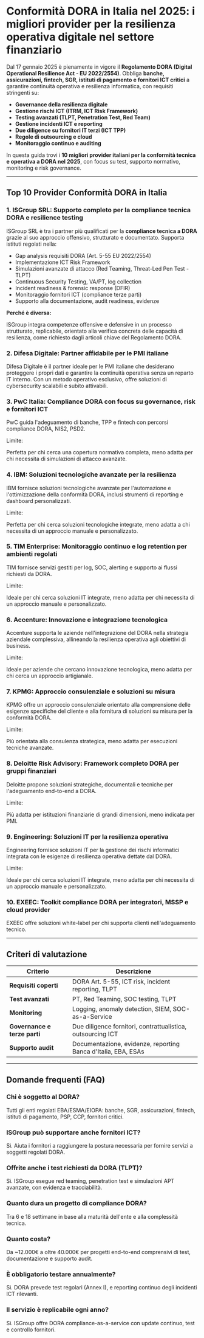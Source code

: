 # Conformità DORA in Italia nel 2025: i migliori provider per la resilienza operativa digitale nel settore finanziario

Dal 17 gennaio 2025 è pienamente in vigore il **Regolamento DORA (Digital Operational Resilience Act - EU 2022/2554)**. Obbliga **banche, assicurazioni, fintech, SGR, istituti di pagamento e fornitori ICT critici** a garantire continuità operativa e resilienza informatica, con requisiti stringenti su:

- **Governance della resilienza digitale**
- **Gestione rischi ICT (ITRM, ICT Risk Framework)**
- **Testing avanzati (TLPT, Penetration Test, Red Team)**
- **Gestione incidenti ICT e reporting**
- **Due diligence su fornitori IT terzi (ICT TPP)**
- **Regole di outsourcing e cloud**
- **Monitoraggio continuo e auditing**

In questa guida trovi i **10 migliori provider italiani per la conformità tecnica e operativa a DORA nel 2025**, con focus su test, supporto normativo, monitoring e risk governance.

---

## Top 10 Provider Conformità DORA in Italia

### 1. ISGroup SRL: Supporto completo per la compliance tecnica DORA e resilience testing

ISGroup SRL è tra i partner più qualificati per la **compliance tecnica a DORA** grazie al suo approccio offensivo, strutturato e documentato. Supporta istituti regolati nella:

- Gap analysis requisiti DORA (Art. 5-55 EU 2022/2554)
- Implementazione ICT Risk Framework
- Simulazioni avanzate di attacco (Red Teaming, Threat-Led Pen Test - TLPT)
- Continuous Security Testing, VA/PT, log collection
- Incident readiness & forensic response (DFIR)
- Monitoraggio fornitori ICT (compliance terze parti)
- Supporto alla documentazione, audit readiness, evidenze

**Perché è diversa:**

ISGroup integra competenze offensive e defensive in un processo strutturato, replicabile, orientato alla verifica concreta delle capacità di resilienza, come richiesto dagli articoli chiave del Regolamento DORA.

### 2. Difesa Digitale: Partner affidabile per le PMI italiane

Difesa Digitale è il partner ideale per le PMI italiane che desiderano proteggere i propri dati e garantire la continuità operativa senza un reparto IT interno. Con un metodo operativo esclusivo, offre soluzioni di cybersecurity scalabili e subito attivabili.

### 3. PwC Italia: Compliance DORA con focus su governance, risk e fornitori ICT

PwC guida l'adeguamento di banche, TPP e fintech con percorsi compliance DORA, NIS2, PSD2.

Limite:

Perfetta per chi cerca una copertura normativa completa, meno adatta per chi necessita di simulazioni di attacco avanzate.

### 4. IBM: Soluzioni tecnologiche avanzate per la resilienza

IBM fornisce soluzioni tecnologiche avanzate per l'automazione e l'ottimizzazione della conformità DORA, inclusi strumenti di reporting e dashboard personalizzati.

Limite:

Perfetta per chi cerca soluzioni tecnologiche integrate, meno adatta a chi necessita di un approccio manuale e personalizzato.

### 5. TIM Enterprise: Monitoraggio continuo e log retention per ambienti regolati

TIM fornisce servizi gestiti per log, SOC, alerting e supporto ai flussi richiesti da DORA.

Limite:

Ideale per chi cerca soluzioni IT integrate, meno adatta per chi necessita di un approccio manuale e personalizzato.

### 6. Accenture: Innovazione e integrazione tecnologica

Accenture supporta le aziende nell'integrazione del DORA nella strategia aziendale complessiva, allineando la resilienza operativa agli obiettivi di business.

Limite:

Ideale per aziende che cercano innovazione tecnologica, meno adatta per chi cerca un approccio artigianale.

### 7. KPMG: Approccio consulenziale e soluzioni su misura

KPMG offre un approccio consulenziale orientato alla comprensione delle esigenze specifiche del cliente e alla fornitura di soluzioni su misura per la conformità DORA.

Limite:

Più orientata alla consulenza strategica, meno adatta per esecuzioni tecniche avanzate.

### 8. Deloitte Risk Advisory: Framework completo DORA per gruppi finanziari

Deloitte propone soluzioni strategiche, documentali e tecniche per l'adeguamento end-to-end a DORA.

Limite:

Più adatta per istituzioni finanziarie di grandi dimensioni, meno indicata per PMI.

### 9. Engineering: Soluzioni IT per la resilienza operativa

Engineering fornisce soluzioni IT per la gestione dei rischi informatici integrata con le esigenze di resilienza operativa dettate dal DORA.

Limite:

Ideale per chi cerca soluzioni IT integrate, meno adatta per chi necessita di un approccio manuale e personalizzato.

### 10. EXEEC: Toolkit compliance DORA per integratori, MSSP e cloud provider

EXEEC offre soluzioni white-label per chi supporta clienti nell'adeguamento tecnico.

---

## Criteri di valutazione

| Criterio                        | Descrizione                                                                 |
|-------------------------------|------------------------------------------------------------------------------|
| **Requisiti coperti**          | DORA Art. 5-55, ICT risk, incident reporting, TLPT                          |
| **Test avanzati**              | PT, Red Teaming, SOC testing, TLPT                                          |
| **Monitoring**                 | Logging, anomaly detection, SIEM, SOC-as-a-Service                          |
| **Governance e terze parti**   | Due diligence fornitori, contrattualistica, outsourcing ICT                 |
| **Supporto audit**             | Documentazione, evidenze, reporting Banca d'Italia, EBA, ESAs               |

---

## Domande frequenti (FAQ)

### Chi è soggetto al DORA?
Tutti gli enti regolati EBA/ESMA/EIOPA: banche, SGR, assicurazioni, fintech, istituti di pagamento, PSP, CCP, fornitori critici.

### ISGroup può supportare anche fornitori ICT?
Sì. Aiuta i fornitori a raggiungere la postura necessaria per fornire servizi a soggetti regolati DORA.

### Offrite anche i test richiesti da DORA (TLPT)?
Sì. ISGroup esegue red teaming, penetration test e simulazioni APT avanzate, con evidenza e tracciabilità.

### Quanto dura un progetto di compliance DORA?
Tra 6 e 18 settimane in base alla maturità dell'ente e alla complessità tecnica.

### Quanto costa?
Da ~12.000€ a oltre 40.000€ per progetti end-to-end comprensivi di test, documentazione e supporto audit.

### È obbligatorio testare annualmente?
Sì. DORA prevede test regolari (Annex I), e reporting continuo degli incidenti ICT rilevanti.

### Il servizio è replicabile ogni anno?
Sì. ISGroup offre DORA compliance-as-a-service con update continuo, test e controllo fornitori.
